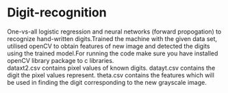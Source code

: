 # Digit-recognition
One-vs-all logistic regression and neural networks (forward propogation) to recognize hand-written digits.Trained the machine with the given data set, utilised openCV to obtain features of new image and detected the digits using the trained model.For running the code make sure you have installed openCV library package to c libraries.       
dataxt2.csv contains pixel values of known digits.
datayt.csv contains the digit the pixel values represent.
theta.csv contains the features which will be used in finding the digit corresponding to the new grayscale image.
